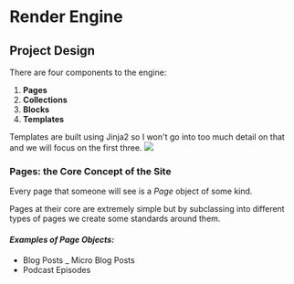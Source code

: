 # Render Engine


## Project Design
There are four components to the engine:
1. **Pages**
2. **Collections**
3. **Blocks**
4. **Templates**

Templates are built using Jinja2 so I won't go into too much detail on that and we will focus on the first three. 
![](https://kjaymiller.s3-us-west-2.amazonaws.com/images/pb-t32bwnbR3M.png)

### Pages: the Core Concept of the Site
Every page that someone will see is a _Page_ object of some kind.

Pages at their core are extremely simple but by subclassing into different types of pages we create some standards around them. 

#### _Examples of Page Objects:_
- Blog Posts
_ Micro Blog Posts
- Podcast Episodes
